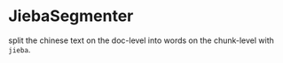 # JiebaSegmenter

split the chinese text on the doc-level into words on the chunk-level with `jieba`. 